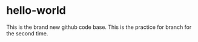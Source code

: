 # hello-world
This is the brand new github code base.
This is  the practice for branch for the second time.
